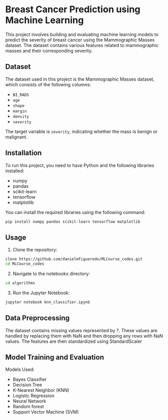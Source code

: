 # Breast Cancer Prediction using Machine Learning

This project involves building and evaluating machine learning models to predict the severity of breast cancer using the Mammographic Masses dataset. The dataset contains various features related to mammographic masses and their corresponding severity.

## Dataset

The dataset used in this project is the Mammographic Masses dataset, which consists of the following columns:

- `BI_RADS`
- `age`
- `shape`
- `margin`
- `density`
- `severity`

The target variable is `severity`, indicating whether the mass is benign or malignant.
## Installation

To run this project, you need to have Python and the following libraries installed:

- numpy
- pandas
- scikit-learn
- tensorflow
- matplotlib

You can install the required libraries using the following command:

```bash
pip install numpy pandas scikit-learn tensorflow matplotlib
```
## Usage
1. Clone the repository:
   
```bash
clone https://github.com/danielmfigueredo/MLCourse_codes.git
cd MLCourse_codes
```

2. Navigate to the notebooks directory:

```bash
cd algorithms
```

3. Run the Jupyter Notebook:

```bash
jupyter notebook knn_classifier.ipynb
```

## Data Preprocessing
The dataset contains missing values represented by ?. These values are handled by replacing them with NaN and then dropping any rows with NaN values. The features are then standardized using StandardScaler

## Model Training and Evaluation

Models Used:

- Bayes Classifier
- Decision Tree
- K-Nearest Neighbor (KNN)
- Logistic Regression
- Neural Network
- Random forest
- Support Vector Machine (SVM)
